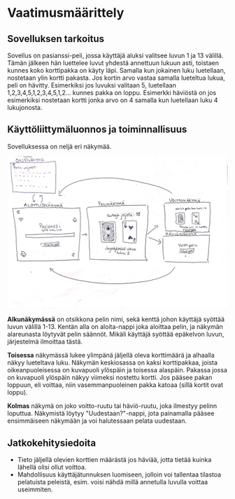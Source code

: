# Vaatimusmäärittely

## Sovelluksen tarkoitus
Sovellus on pasianssi-peli, jossa käyttäjä aluksi valitsee luvun 1 ja 13 välillä.
Tämän jälkeen hän luettelee luvut yhdestä annettuun lukuun asti, toistaen kunnes koko
korttipakka on käyty läpi. Samalla kun jokainen luku luetellaan, nostetaan ylin kortti 
pakasta. Jos kortin arvo vastaa samalla lueteltua lukua, peli on hävitty. Esimerkiksi jos
luvuksi valitaan 5, luetellaan 1,2,3,4,5,1,2,3,4,5,1,2... kunnes pakka on loppu. Esimerkki häviöstä 
on jos esimerkiksi nostetaan kortti jonka arvo on 4 samalla kun luetellaan luku 4 lukujonosta. 

## Käyttöliittymäluonnos ja toiminnallisuus
Sovelluksessa on neljä eri näkymää.

![alt text](https://github.com/hagstr/Ohjelmistotekniikka/blob/master/laskarit/IMG_0784.JPG)

 **Alkunäkymässä** on otsikkona pelin nimi, sekä kenttä johon käyttäjä
syöttää luvun välillä 1-13. Kentän alla on aloita-nappi joka aloittaa pelin, ja näkymän alareunasta
löytyvät pelin säännöt. Mikäli käyttäjä syöttää epäkelvon luvun, järjestelmä ilmoittaa tästä. 

**Toisessa** näkymässä lukee ylimpänä jäljellä oleva korttimäärä ja alhaalla näkyy lueteltava luku. 
Näkymän keskiosassa on kaksi korttipakkaa, joista oikeanpuoleisessa on kuvapuoli ylöspäin ja toisessa alaspäin.
Pakassa jossa on kuvapuoli ylöspäin näkyy viimeksi nostettu kortti. Jos pääsee pakan loppuun, eli
voittaa, niin vasemmanpuoleinen pakka katoaa (sillä kortit ovat loppu).

**Kolmas** näkymä on joko voitto-ruutu tai häviö-ruutu, joka ilmestyy pelinn loputtua. Näkymistä löytyy
"Uudestaan?"-nappi, jota painamalla pääsee ensimmäiseen näkymään ja voi halutessaan pelata uudestaan. 

## Jatkokehitysiedoita
* Tieto jäljellä olevien korttien määrästä jos häviää, jotta tietää kuinka lähellä olisi ollut voittoa. 
* Mahdollisuus käyttäjätunnuksen luomiseen, jolloin voi tallentaa tilastoa pelatuista peleistä, esim. voisi
nähdä millä annetulla luvulla voittaa useimmiten. 
